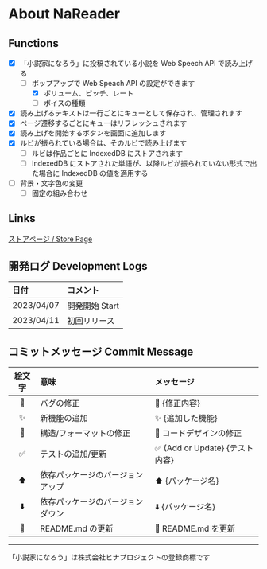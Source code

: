 # About NaReader

## Functions

- [x] 「小説家になろう」に投稿されている小説を Web Speech API で読み上げる
  - [ ] ポップアップで Web Speach API の設定ができます
    - [x] ボリューム、ピッチ、レート
    - [ ] ボイスの種類
- [x] 読み上げるテキストは一行ごとにキューとして保存され、管理されます
- [x] ページ遷移するごとにキューはリフレッシュされます
- [x] 読み上げを開始するボタンを画面に追加します
- [x] ルビが振られている場合は、そのルビで読み上げます
  - [ ] ルビは作品ごとに IndexedDB にストアされます
  - [ ] IndexedDB にストアされた単語が、以降ルビが振られていない形式で出た場合に IndexedDB の値を適用する
- [ ] 背景・文字色の変更
  - [ ] 固定の組み合わせ

## Links

[ストアページ / Store Page](https://chrome.google.com/webstore/detail/nareader-%E3%80%8C%E5%B0%8F%E8%AA%AC%E5%AE%B6%E3%81%AB%E3%81%AA%E3%82%8D%E3%81%86%E3%80%8D%E8%AA%AD%E3%81%BF%E4%B8%8A%E3%81%92/kojgbfndddcklfkfjakmobmlhikpcpoe)

## 開発ログ Development Logs

| 日付       | コメント       |
| :--------- | :------------- |
| 2023/04/07 | 開発開始 Start |
| 2023/04/11 | 初回リリース   |

## コミットメッセージ Commit Message

| 絵文字 | 意味                             | メッセージ                      |
| :----: | :------------------------------- | :------------------------------ |
|   🐛   | バグの修正                       | 🐛 {修正内容}                   |
|   ✨   | 新機能の追加                     | ✨ {追加した機能}               |
|   🎨   | 構造/フォーマットの修正          | 🎨 コードデザインの修正         |
|   ✅   | テストの追加/更新                | ✅ {Add or Update} {テスト内容} |
|   ⬆️   | 依存パッケージのバージョンアップ | ⬆️ {パッケージ名}               |
|   ⬇️   | 依存パッケージのバージョンダウン | ⬇️ {パッケージ名}               |
|   📝   | README.md の更新                 | 📝 README.md を更新             |

---

「小説家になろう」は株式会社ヒナプロジェクトの登録商標です

